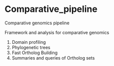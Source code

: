 # Comparative_pipeline
Comparative genomics pipeline


Framework and analysis for comparative genomics
1. Domain profiling
2. Phylogenetic trees
3. Fast Ortholog Building
4. Summaries and queries of Ortholog sets
